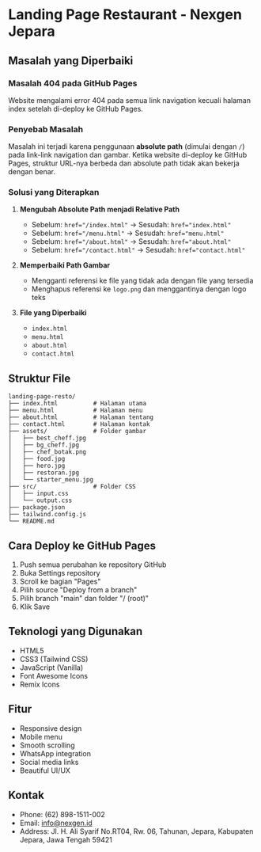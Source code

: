 # Landing Page Restaurant - Nexgen Jepara

## Masalah yang Diperbaiki

### Masalah 404 pada GitHub Pages
Website mengalami error 404 pada semua link navigation kecuali halaman index setelah di-deploy ke GitHub Pages.

### Penyebab Masalah
Masalah ini terjadi karena penggunaan **absolute path** (dimulai dengan `/`) pada link-link navigation dan gambar. Ketika website di-deploy ke GitHub Pages, struktur URL-nya berbeda dan absolute path tidak akan bekerja dengan benar.

### Solusi yang Diterapkan

1. **Mengubah Absolute Path menjadi Relative Path**
   - Sebelum: `href="/index.html"` → Sesudah: `href="index.html"`
   - Sebelum: `href="/menu.html"` → Sesudah: `href="menu.html"`
   - Sebelum: `href="/about.html"` → Sesudah: `href="about.html"`
   - Sebelum: `href="/contact.html"` → Sesudah: `href="contact.html"`

2. **Memperbaiki Path Gambar**
   - Mengganti referensi ke file yang tidak ada dengan file yang tersedia
   - Menghapus referensi ke `logo.png` dan menggantinya dengan logo teks

3. **File yang Diperbaiki**
   - `index.html`
   - `menu.html`
   - `about.html`
   - `contact.html`

## Struktur File

```
landing-page-resto/
├── index.html          # Halaman utama
├── menu.html           # Halaman menu
├── about.html          # Halaman tentang
├── contact.html        # Halaman kontak
├── assets/             # Folder gambar
│   ├── best_cheff.jpg
│   ├── bg_cheff.jpg
│   ├── chef_botak.png
│   ├── food.jpg
│   ├── hero.jpg
│   ├── restoran.jpg
│   └── starter_menu.jpg
├── src/                # Folder CSS
│   ├── input.css
│   └── output.css
├── package.json
├── tailwind.config.js
└── README.md
```

## Cara Deploy ke GitHub Pages

1. Push semua perubahan ke repository GitHub
2. Buka Settings repository
3. Scroll ke bagian "Pages"
4. Pilih source "Deploy from a branch"
5. Pilih branch "main" dan folder "/ (root)"
6. Klik Save

## Teknologi yang Digunakan

- HTML5
- CSS3 (Tailwind CSS)
- JavaScript (Vanilla)
- Font Awesome Icons
- Remix Icons

## Fitur

- Responsive design
- Mobile menu
- Smooth scrolling
- WhatsApp integration
- Social media links
- Beautiful UI/UX

## Kontak

- Phone: (62) 898-1511-002
- Email: info@nexgen.id
- Address: Jl. H. Ali Syarif No.RT04, Rw. 06, Tahunan, Jepara, Kabupaten Jepara, Jawa Tengah 59421 